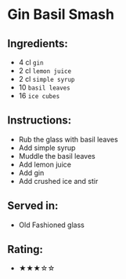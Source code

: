 # Gin Basil Smash

## Ingredients:
- 4 cl `gin`
- 2 cl `lemon juice`
- 2 cl `simple syrup`
- 10 `basil leaves`
- 16 `ice cubes`

## Instructions:
- Rub the glass with basil leaves
- Add simple syrup
- Muddle the basil leaves
- Add lemon juice
- Add gin
- Add crushed ice and stir

## Served in:
- Old Fashioned glass

## Rating:
- ★★★☆☆

<!-- # Gin Basil Smash

## Ingredients:
- 5 cl `gin`
- ½ `lemon`
- 2 cl `simple syrup`
- 10 `basil leaves`
- 16 `ice cubes`

## Instructions:
- Cut off the ends of the lemon and slice it lengthwise
- Cut away the pith and slice the half in quarters
- Rub the glass with basil leaves
- Muddle the lemon
- Add simple syrup
- Add gin
- Add basil leaves
- Dry shake for 30 seconds
- Add ice cubes and shake for 15 seconds
- Double strain
- Add ice cubes and stir

## Served in:
- Old Fashioned glass

## Rating:
- ★★★☆☆ -->
